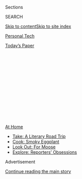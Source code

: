 <div id="app">

<div>

<div>

<div>

<div class="NYTAppHideMasthead css-1q2w90k e1suatyy0">

<div class="section css-ui9rw0 e1suatyy2">

<div class="css-eph4ug er09x8g0">

<div class="css-6n7j50">

</div>

<span class="css-1dv1kvn">Sections</span>

<div class="css-10488qs">

<span class="css-1dv1kvn">SEARCH</span>

</div>

[Skip to content](#site-content)[Skip to site index](#site-index)

</div>

<div id="masthead-section-label" class="css-1wr3we4 eaxe0e00">

[Personal
Tech](https://www.nytimes.com/section/technology/personaltech)

</div>

<div class="css-10698na e1huz5gh0">

</div>

</div>

<div id="masthead-bar-one" class="section hasLinks css-15hmgas e1csuq9d3">

<div class="css-uqyvli e1csuq9d0">

</div>

<div class="css-1uqjmks e1csuq9d1">

</div>

<div class="css-9e9ivx">

[](https://myaccount.nytimes.com/auth/login?response_type=cookie&client_id=vi)

</div>

<div class="css-1bvtpon e1csuq9d2">

[Today’s
Paper](https://www.nytimes.com/section/todayspaper)

</div>

</div>

</div>

</div>

<div data-aria-hidden="false">

<div id="site-content" data-role="main">

<div>

<div class="css-1aor85t" style="opacity:0.000000001;z-index:-1;visibility:hidden">

<div class="css-1hqnpie">

<div class="css-epjblv">

<span class="css-17xtcya">[Personal
Tech](/section/technology/personaltech)</span><span class="css-x15j1o">|</span><span class="css-fwqvlz">E-Bikes
Are Having Their Moment. They Deserve
It.</span>

</div>

<div class="css-k008qs">

<div class="css-1iwv8en">

<span class="css-18z7m18"></span>

<div>

</div>

</div>

<span class="css-1n6z4y">https://nyti.ms/3eLA2Lr</span>

<div class="css-1705lsu">

<div class="css-4xjgmj">

<div class="css-4skfbu" data-role="toolbar" data-aria-label="Social Media Share buttons, Save button, and Comments Panel with current comment count" data-testid="share-tools">

  - 
  - 
  - 
  - 
    
    <div class="css-6n7j50">
    
    </div>

  - 

</div>

</div>

</div>

</div>

</div>

</div>

<div id="NYT_TOP_BANNER_REGION" class="css-13pd83m">

<div>

<div id="maps-athome-menu" class="section interactive-content interactive-size-medium css-1edisqu">

<div class="css-17ih8de interactive-body">

<div class="at-home-nav__innerContainer">

<div class="at-home-nav__title">

[At
Home](https://www.nytimes.com/spotlight/at-home?action=click&pgtype=Article&state=default&region=TOP_BANNER&context=at_home_menu)

</div>

  - [Take: A Literary Road
    Trip](https://www.nytimes.com/2020/07/28/books/time-for-a-literary-road-trip.html?action=click&pgtype=Article&state=default&region=TOP_BANNER&context=at_home_menu)
  - [Cook: Smoky
    Eggplant](https://www.nytimes.com/2020/07/29/magazine/bored-with-your-home-cooking-some-smoky-eggplant-will-fix-that.html?action=click&pgtype=Article&state=default&region=TOP_BANNER&context=at_home_menu)
  - [Look Out: For
    Moose](https://www.nytimes.com/2020/07/27/travel/moose-michigan-isle-royale.html?action=click&pgtype=Article&state=default&region=TOP_BANNER&context=at_home_menu)
  - [Explore: Reporters’
    Obsessions](https://www.nytimes.com/interactive/2020/at-home/even-more-reporters-editors-diaries-lists-recommendations.html?action=click&pgtype=Article&state=default&region=TOP_BANNER&context=at_home_menu)

</div>

</div>

</div>

</div>

</div>

<div id="top-wrapper" class="css-1sy8kpn">

<div id="top-slug" class="css-l9onyx">

Advertisement

</div>

[Continue reading the main
story](#after-top)

<div class="ad top-wrapper" style="text-align:center;height:100%;display:block;min-height:250px">

<div id="top" class="place-ad" data-position="top" data-size-key="top">

</div>

</div>

<div id="after-top">

</div>

</div>

<div>

<div id="sponsor-wrapper" class="css-1hyfx7x">

<div id="sponsor-slug" class="css-19vbshk">

Supported by

</div>

[Continue reading the main
story](#after-sponsor)

<div id="sponsor" class="ad sponsor-wrapper" style="text-align:center;height:100%;display:block">

</div>

<div id="after-sponsor">

</div>

</div>

<div class="css-186x18t">

Tech Fix

</div>

<div class="css-1vkm6nb ehdk2mb0">

# E-Bikes Are Having Their Moment. They Deserve It.

</div>

The benefits of owning a battery-powered two-wheeler far outweigh the
downsides, especially in a pandemic.

<div class="css-79elbk" data-testid="photoviewer-wrapper">

<div class="css-z3e15g" data-testid="photoviewer-wrapper-hidden">

</div>

<div class="css-1a48zt4 ehw59r15" data-testid="photoviewer-children">

![<span class="css-16f3y1r e13ogyst0" data-aria-hidden="true">Brian Chen
riding the electric Ride1Up 700, which sells for $1,495. A VanMoof S3
e-bike cost
$1,998.</span><span class="css-cnj6d5 e1z0qqy90" itemprop="copyrightHolder"><span class="css-1ly73wi e1tej78p0">Credit...</span><span><span>Jim
Wilson/The New York
Times</span></span></span>](https://static01.nyt.com/images/2020/06/03/business/03techfix1/merlin_173044968_b11a15e2-c026-42bf-b05b-38a6d8a3782a-articleLarge.jpg?quality=75&auto=webp&disable=upscale)

</div>

</div>

<div class="css-18e8msd">

<div class="css-vp77d3 epjyd6m0">

<div class="css-hus3qt ey68jwv0" data-aria-hidden="true">

[![Brian X.
Chen](https://static01.nyt.com/images/2018/02/16/multimedia/author-brian-x-chen/author-brian-x-chen-thumbLarge.jpg
"Brian X. Chen")](https://www.nytimes.com/by/brian-x-chen)

</div>

<div class="css-1baulvz">

By [<span class="css-1baulvz last-byline" itemprop="name">Brian X.
Chen</span>](https://www.nytimes.com/by/brian-x-chen)

</div>

</div>

  - 
    
    <div class="css-ld3wwf e16638kd2">
    
    June 3,
    2020
    
    </div>

  - 
    
    <div class="css-4xjgmj">
    
    <div class="css-d8bdto" data-role="toolbar" data-aria-label="Social Media Share buttons, Save button, and Comments Panel with current comment count" data-testid="share-tools">
    
      - 
      - 
      - 
      - 
        
        <div class="css-6n7j50">
        
        </div>
    
      - 
    
    </div>
    
    </div>

</div>

</div>

<div class="section meteredContent css-1r7ky0e" name="articleBody" itemprop="articleBody">

<div class="css-1fanzo5 StoryBodyCompanionColumn">

<div class="css-53u6y8">

Many of us are entering a new stage of pandemic grief: adaptation. We
are asking ourselves: How do we live with this new reality?

For many Americans, part of the solution has been to buy an electric
bike. The battery-powered two-wheelers have become a compelling
alternative for [commuters who are being
discouraged](https://www.nytimes.com/2020/05/28/health/cdc-coronavirus-offices.html?action=click&module=Top%20Stories&pgtype=Homepage)
from taking public transportation and Ubers. For others, the bikes
provide much-needed fresh air after months of confinement.

So it’s no surprise that e-bikes are now as difficult to buy as a bottle
of hand sanitizer was a few weeks ago. In March, [sales of e-bikes
jumped 85
percent](https://www.nytimes.com/2020/05/18/nyregion/bike-shortage-coronavirus.html)
from a year earlier, according to the NPD Group, a research firm.
Amazon, Walmart and Specialized are sold out of most models. Even
smaller brands like Ride1Up and VanMoof have waiting lists.

That’s a remarkable shift. For many years, e-bikes carried the stigma of
being vehicles for lazy pedalers and seniors. The bikes draw power from
a battery and motor to make pedaling significantly easier. You can also
accelerate with the press of a button, transforming cycling from a
strenuous exercise into a joy ride.

</div>

</div>

<div class="css-1fanzo5 StoryBodyCompanionColumn">

<div class="css-53u6y8">

“I was convinced that e-bikes would completely change cities all over
the world in the next 10 years, but it seems like because of this
crisis, suddenly it’s all happening in the next three or four months,”
said Taco Carlier, the chief executive of VanMoof, which is based in
Amsterdam.

If you are contemplating an e-bike purchase, there are trade-offs to
consider. For one, the battery packs and motors add bulk. For another,
these ostentatious bikes may lure thieves.

To find out what you get for your money, I tested two different e-bikes
on the streets and steep hills of San Francisco over the last two weeks.
Both can be ordered online: [VanMoof’s $1,998
S3](https://www.vanmoof.com/en-US), an internet-connected smart bike,
and [Ride1Up’s $1,495 700
Series](https://ride1up.com/product/700-series/), which is more like a
normal bicycle with a battery and motor.

After the tests, I’m totally sold. E-bikes, I concluded, are for people
who want to get around quickly with minimal effort — and that’s a large
portion of the population. Here’s what you need to know.

</div>

</div>

<div class="css-1fanzo5 StoryBodyCompanionColumn">

<div class="css-53u6y8">

## Comparing the e-bikes.

</div>

</div>

<div class="css-79elbk" data-testid="photoviewer-wrapper">

<div class="css-z3e15g" data-testid="photoviewer-wrapper-hidden">

</div>

<div class="css-1a48zt4 ehw59r15" data-testid="photoviewer-children">

![<span class="css-16f3y1r e13ogyst0" data-aria-hidden="true">The
Ride1Up e-bike, which is faster, in front of the VanMoof, which has a
longer range on a full battery
charge.</span><span class="css-cnj6d5 e1z0qqy90" itemprop="copyrightHolder"><span class="css-1ly73wi e1tej78p0">Credit...</span><span>Jim
Wilson/The New York
Times</span></span>](https://static01.nyt.com/images/2020/06/03/business/03techfix2/merlin_173044839_217a78b8-1b5d-41a2-9a95-0f9a3a39095d-articleLarge.jpg?quality=75&auto=webp&disable=upscale)

</div>

</div>

<div class="css-1fanzo5 StoryBodyCompanionColumn">

<div class="css-53u6y8">

E-bikes come in many forms and with various features. They also range
widely in price: Some cost a few hundred dollars, while others cost tens
of thousands of dollars. In general, though, e-bikes fall into two
camps:

  - **E-bikes with pedal assistance.** These use a motor system and
    sensors to detect how fast or hard you are pedaling and determine
    how much power to provide. So if you are pedaling hard or slow up a
    hill, the motor will use more power to assist you. Well-known brands
    include [Trek](https://www.trekbikes.com/us/en_US/ebike_faq/),
    [Specialized](https://www.specialized.com/nz/en/stories/turbo-faq)
    and [Fuji](https://www.fujibikes.com/usa/bikes/electric/).

  - **E-bikes with a throttle.** These work like the twist throttle on
    motorcycles and mo-peds. To accelerate, you press a trigger or twist
    a handlebar. Many modern e-bikes with a throttle also have pedal
    assist. Brands include [Rad
    Power](https://www.radpowerbikes.com/products/radwagon-electric-cargo-bike?variant=32100542283872#specs),
    [Luna Cycle](https://lunacycle.com/) and
    [Aventon](https://www.aventon.com/products/aventon-pace-500-complete-bike).

VanMoof’s S3, which was released in late April, is a pedal-assist
e-bike. Instead of a throttle, it has a Turbo Boost button on the right
handlebar, which immediately gives a jolt of power. It has a top speed
of about 20 miles per hour and can travel about 90 miles on a full
charge.

VanMoof e-bikes are known for their antitheft security. Kicking a button
on the rear brake activates an electronic lock, which makes the rear
wheel unmovable. Trying to pick up the locked bike triggers a loud
alarm. In addition, the bike includes a cellular connection to help you
find it if it’s stolen, using VanMoof’s smartphone app.

Ride1Up’s 700 series has both a throttle and pedal assistance. On the
left handlebar is a small screen with buttons to let you select the
pedal-assist level; on the right handle bar is a gear shifter. With a
larger, faster motor than the VanMoof, the Ride1Up has a top speed of 28
m.p.h. and can travel about 50 miles on a full
charge.

## Testing, testing.

</div>

</div>

<div class="css-79elbk" data-testid="photoviewer-wrapper">

<div class="css-z3e15g" data-testid="photoviewer-wrapper-hidden">

</div>

<div class="css-1a48zt4 ehw59r15" data-testid="photoviewer-children">

<div class="css-1xdhyk6 erfvjey0">

<span class="css-1ly73wi e1tej78p0">Image</span>

<div class="css-zjzyr8">

<div data-testid="lazyimage-container" style="height:257.77777777777777px">

</div>

</div>

</div>

<span class="css-16f3y1r e13ogyst0" data-aria-hidden="true">Ride1Up’s
control panel offers nine pedal-assist
levels.</span><span class="css-cnj6d5 e1z0qqy90" itemprop="copyrightHolder"><span class="css-1ly73wi e1tej78p0">Credit...</span><span>Jim
Wilson/The New York Times</span></span>

</div>

</div>

<div class="css-1fanzo5 StoryBodyCompanionColumn">

<div class="css-53u6y8">

For two weeks, I alternated between riding the VanMoof and the Ride1Up.
I found you get what you pay for: While $1,500 buys you a nice e-bike
that takes time to get used to, like the Ride1Up, an additional $500
secures you a VanMoof, a smarter bike that is extremely simple to use.

The VanMoof’s motor system made pedaling feel more natural and smooth,
like riding a normal bicycle but with a bit of oomph. The motor was also
very quiet, and at points I forgot I was riding an e-bike. In areas
where pedaling was more challenging, like hills, a press of the Turbo
Boost button provided an extra push.

The Ride1Up bike was less intuitive. The control panel on the handlebar
lets you choose from nine pedal-assist levels. Level 3 felt sufficient
for getting me around the streets, but Level 5 felt better for getting
up hills. Sometimes, when trying to pedal from a stop, I forgot to lower
the pedal assist from Level 5, which caused the bike to jerk forward.
That was a bit scary.

</div>

</div>

<div class="css-1fanzo5 StoryBodyCompanionColumn">

<div class="css-53u6y8">

Ride1Up offers a [YouTube tutorial on advanced
settings](https://www.youtube.com/watch?v=12ifbdLegvw) for people to
adjust the power of each pedal-assist level. Eventually, I reduced the
power output for Levels 4 and 5, which made pedaling smoother.

As for the Ride1Up’s throttle, which is a trigger on the left handlebar,
it was nice to have the option to accelerate without pedaling when I was
getting exhausted. It did feel like cheating,
though.

## The downsides.

</div>

</div>

<div class="css-79elbk" data-testid="photoviewer-wrapper">

<div class="css-z3e15g" data-testid="photoviewer-wrapper-hidden">

</div>

<div class="css-1a48zt4 ehw59r15" data-testid="photoviewer-children">

<div class="css-1xdhyk6 erfvjey0">

<span class="css-1ly73wi e1tej78p0">Image</span>

<div class="css-zjzyr8">

<div data-testid="lazyimage-container" style="height:257.77777777777777px">

</div>

</div>

</div>

<span class="css-16f3y1r e13ogyst0" data-aria-hidden="true">The VanMoof
weighs about 41 pounds. And the Ride1Up? About
55.</span><span class="css-cnj6d5 e1z0qqy90" itemprop="copyrightHolder"><span class="css-1ly73wi e1tej78p0">Credit...</span><span>Jim
Wilson/The New York Times</span></span>

</div>

</div>

<div class="css-1fanzo5 StoryBodyCompanionColumn">

<div class="css-53u6y8">

Testing the two e-bikes underlined some of their trade-offs.

  - **E-bikes are heavy.** The VanMoof weighs about 41 pounds and the
    Ride1Up about 55 pounds — more than double the average road bike,
    which weighs about 20 pounds. You probably won’t want an e-bike if
    you’d have to regularly carry it up many flights of stairs.

  - **Maintenance may be tricky.** VanMoof and Ride1Up said their bikes
    were designed to be user-serviceable, and any local bike mechanic
    should also be able to service minor parts, like brake pads.
    
    But with e-bikes in general, you may need to seek help from the
    maker if something major goes wrong with proprietary electronic
    components. It’s a safer bet to buy your e-bike from a local store
    that can service it.

  - **They may attract burglars.** Parking the VanMoof made me anxious.
    Whenever I was locking it up, it got lots of attention from
    passers-by — it looks like an elegantly designed tech product.
    
    A VanMoof spokesman said that up to 20 of its bikes are reported
    stolen each month worldwide, and that 70 percent are found within
    two weeks. So make sure to have renters or home insurance that
    covers the theft of e-bikes. (VanMoof offers its own three-year
    insurance for $340.)

  - **Batteries are expensive.** Like smartphones, e-bikes use
    consumable batteries that eventually need to be replaced. With
    regular riding, the batteries for the VanMoof and the Ride1Up may
    deplete in three to five years. Replacements cost roughly $350.

## But the pros outweigh the cons.

Despite some misgivings, my experience with e-bikes made me realize the
benefits are far greater than the downsides.

Most important, e-bikes kept me out of my car. Whenever I had a reason
to go outside — like making a trip to the grocery store or dropping off
baked goods at a friend’s — I preferred riding an e-bike.

This will become increasingly important in the coming months. As
businesses reopen, the [Centers for Disease Control and Prevention has
advised commuters to drive in cars
alone](https://www.nytimes.com/2020/05/28/health/cdc-coronavirus-offices.html).
An e-bike may become crucial for squeezing through nightmare traffic.

There’s another benefit, which is important in hard times: E-bikes bring
joy. I’m no fan of cycling in San Francisco, but on an e-bike, I saw
more of the outdoors than I normally would, while keeping a safe
distance from people. That beat bingeing on Netflix.

</div>

</div>

<div class="css-1fanzo5 StoryBodyCompanionColumn">

<div class="css-53u6y8">

So I’ll probably buy an e-bike soon, even if it means getting on a
waiting list. I figure we could all use a little more joy.

</div>

</div>

<div>

</div>

</div>

<div>

</div>

<div>

</div>

<div>

</div>

<div>

<div id="bottom-wrapper" class="css-1ede5it">

<div id="bottom-slug" class="css-l9onyx">

Advertisement

</div>

[Continue reading the main
story](#after-bottom)

<div id="bottom" class="ad bottom-wrapper" style="text-align:center;height:100%;display:block;min-height:90px">

</div>

<div id="after-bottom">

</div>

</div>

</div>

</div>

</div>

## Site Index

<div>

</div>

## Site Information Navigation

  - [© <span>2020</span> <span>The New York Times
    Company</span>](https://help.nytimes.com/hc/en-us/articles/115014792127-Copyright-notice)

<!-- end list -->

  - [NYTCo](https://www.nytco.com/)
  - [Contact
    Us](https://help.nytimes.com/hc/en-us/articles/115015385887-Contact-Us)
  - [Work with us](https://www.nytco.com/careers/)
  - [Advertise](https://nytmediakit.com/)
  - [T Brand Studio](http://www.tbrandstudio.com/)
  - [Your Ad
    Choices](https://www.nytimes.com/privacy/cookie-policy#how-do-i-manage-trackers)
  - [Privacy](https://www.nytimes.com/privacy)
  - [Terms of
    Service](https://help.nytimes.com/hc/en-us/articles/115014893428-Terms-of-service)
  - [Terms of
    Sale](https://help.nytimes.com/hc/en-us/articles/115014893968-Terms-of-sale)
  - [Site
    Map](https://spiderbites.nytimes.com)
  - [Help](https://help.nytimes.com/hc/en-us)
  - [Subscriptions](https://www.nytimes.com/subscription?campaignId=37WXW)

</div>

</div>

</div>

</div>
